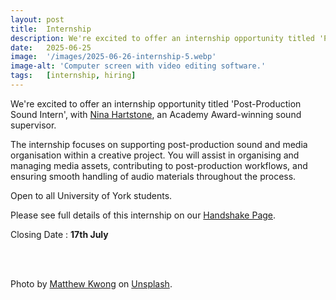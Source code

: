 ```yaml
---
layout: post
title:  Internship
description: We're excited to offer an internship opportunity titled 'Post-Production Sound Intern', with Nina Hartstone, an Academy Award-winning sound supervisor. 
date:   2025-06-25
image:  '/images/2025-06-26-internship-5.webp'
image-alt: 'Computer screen with video editing software.'
tags:   [internship, hiring]
---  
```


We're excited to offer an internship opportunity titled 'Post-Production Sound Intern', with [Nina Hartstone](https://www.imdb.com/name/nm0367243/), an Academy Award-winning sound supervisor.

The internship focuses on supporting post-production sound and media organisation within a creative project. You will assist in organising and managing media assets, contributing to post-production workflows, and ensuring smooth handling of audio materials throughout the process. 

Open to all University of York students.

Please see full details of this internship on our [Handshake Page](https://york.joinhandshake.co.uk/jobs/186998/share_preview).

Closing Date : **17th July**

<br><br>

Photo by <a href="https://unsplash.com/@mattykwong1?utm_content=creditCopyText&utm_medium=referral&utm_source=unsplash">Matthew Kwong</a> on <a href="https://unsplash.com/photos/person-using-macbook-pro-turned-on-qJgW5ewKCO8?utm_content=creditCopyText&utm_medium=referral&utm_source=unsplash">Unsplash</a>.

